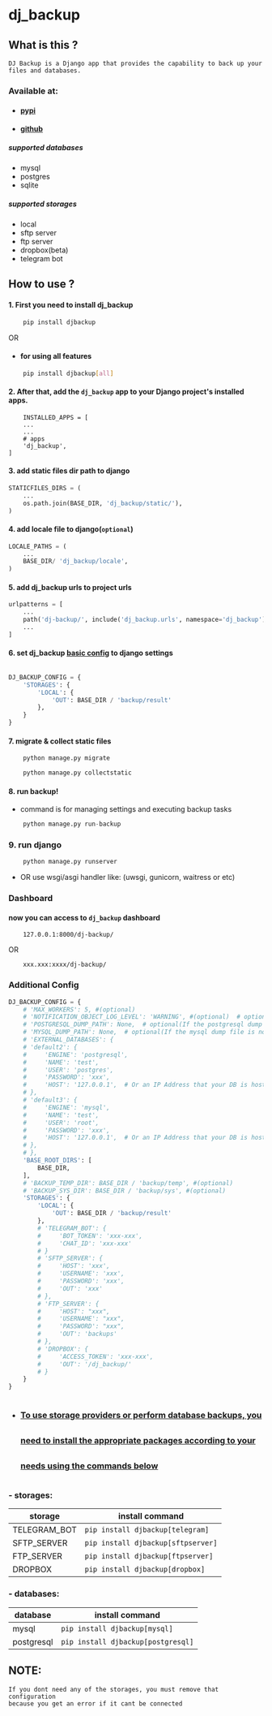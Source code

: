 # dj_backup

## What is this ?

    DJ Backup is a Django app that provides the capability to back up your files and databases.

### Available at:
- #### <a href="https://pypi.org/project/djbackup/">pypi</a>
- #### <a href="https://github.com/FZl47/dj_backup">github</a>


##### supported databases

- mysql
- postgres
- sqlite

##### supported storages

- local
- sftp server
- ftp server
- dropbox(beta)
- telegram bot

## How to use ?

####  1. First you need to install dj_backup

```sh
    pip install djbackup
```
OR
- #### for using all features
```sh
    pip install djbackup[all]
```

#### 2. After that, add the `dj_backup` app to your Django project's installed apps.

```pycon
    INSTALLED_APPS = [
    ...
    ...
    # apps
    'dj_backup',
]
```

#### 3. add static files dir path to django

```python
STATICFILES_DIRS = (
    ...
    os.path.join(BASE_DIR, 'dj_backup/static/'),
)

```

#### 4. add locale file to django(`optional`)

```python
LOCALE_PATHS = (
    ...
    BASE_DIR/ 'dj_backup/locale',
)
```

#### 5. add dj_backup urls to project urls

```python
urlpatterns = [
    ...
    path('dj-backup/', include('dj_backup.urls', namespace='dj_backup')),
    ...
]
```

#### 6. set dj_backup <span style="text-decoration: underline;">basic config</span> to django settings

```python

DJ_BACKUP_CONFIG = {
    'STORAGES': {
        'LOCAL': {
            'OUT': BASE_DIR / 'backup/result'
        },
    }
}

```

#### 7. migrate & collect static files

```python
    python manage.py migrate
```

```python
    python manage.py collectstatic
```

#### 8. run backup!

- command is for managing settings and executing backup tasks

```python
    python manage.py run-backup
```

### 9. run django

```python
    python manage.py runserver
```

- OR use wsgi/asgi handler like: (uwsgi, gunicorn, waitress or etc)

### Dashboard

#### now you can access to `dj_backup` dashboard

```djangourlpath
    127.0.0.1:8000/dj-backup/
```

OR

```djangourlpath
    xxx.xxx:xxxx/dj-backup/  
```

### Additional Config

```python
DJ_BACKUP_CONFIG = {
    # 'MAX_WORKERS': 5, #(optional)
    # 'NOTIFICATION_OBJECT_LOG_LEVEL': 'WARNING', #(optional)  # options => ['DEBUG', 'INFO', 'WARNING', 'ERROR', 'CRITICAL']
    # 'POSTGRESQL_DUMP_PATH': None,  # optional(If the postgresql dump file is not found, you can set it)
    # 'MYSQL_DUMP_PATH': None,  # optional(If the mysql dump file is not found, you can set it)
    # 'EXTERNAL_DATABASES': {
    # 'default2': {
    #     'ENGINE': 'postgresql',
    #     'NAME': 'test',
    #     'USER': 'postgres',
    #     'PASSWORD': 'xxx',
    #     'HOST': '127.0.0.1',  # Or an IP Address that your DB is hosted on
    # },
    # 'default3': {
    #     'ENGINE': 'mysql',
    #     'NAME': 'test',
    #     'USER': 'root',
    #     'PASSWORD': 'xxx',
    #     'HOST': '127.0.0.1',  # Or an IP Address that your DB is hosted on
    # },
    # },
    'BASE_ROOT_DIRS': [
        BASE_DIR,
    ],
    # 'BACKUP_TEMP_DIR': BASE_DIR / 'backup/temp', #(optional)
    # 'BACKUP_SYS_DIR': BASE_DIR / 'backup/sys', #(optional)
    'STORAGES': {
        'LOCAL': {
            'OUT': BASE_DIR / 'backup/result'
        },
        # 'TELEGRAM_BOT': {
        #     'BOT_TOKEN': 'xxx-xxx',
        #     'CHAT_ID': 'xxx-xxx'
        # }
        # 'SFTP_SERVER': {
        #     'HOST': 'xxx',
        #     'USERNAME': 'xxx',
        #     'PASSWORD': 'xxx',
        #     'OUT': 'xxx'
        # },
        # 'FTP_SERVER': {
        #     'HOST': "xxx",
        #     'USERNAME': "xxx",
        #     'PASSWORD': "xxx",
        #     'OUT': 'backups'
        # },
        # 'DROPBOX': {
        #     'ACCESS_TOKEN': 'xxx-xxx',
        #     'OUT': '/dj_backup/'
        # }
    }
}
```

- ### <span style="text-decoration: underline;line-height:50px;">To use storage providers or perform database backups, you need to install the appropriate packages according to your needs using the commands below</span>

### - storages:

| storage      | install command                        |
|--------------|----------------------------------------| 
| TELEGRAM_BOT | ```pip install djbackup[telegram]```   |
| SFTP_SERVER  | ```pip install djbackup[sftpserver]``` |
| FTP_SERVER   | ```pip install djbackup[ftpserver]```  |
| DROPBOX      | ```pip install djbackup[dropbox]```    |


### - databases:

| database   | install command                        |
|------------|----------------------------------------| 
| mysql      | ```pip install djbackup[mysql]```      |
| postgresql | ```pip install djbackup[postgresql]``` |


## NOTE:

    If you dont need any of the storages, you must remove that configuration
    because you get an error if it cant be connected



